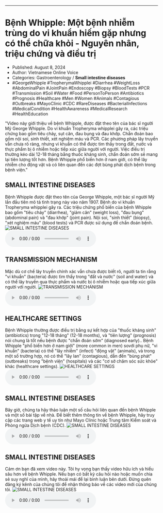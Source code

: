 
---

# Bệnh Whipple: Một bệnh nhiễm trùng do vi khuẩn hiếm gặp nhưng có thể chữa khỏi - Nguyên nhân, triệu chứng và điều trị

- Published: August 8, 2024
- Author: Vietnamese Online Voice
- Categories: Gastroenterology / **Small intestine diseases**
- #GeorgeWhipple #TropherymaWhipplei #Diarrhea #WeightLoss #AbdominalPain #JointPain #Endoscopy #Biopsy #BloodTests #PCR #Transmission #Soil #Water #Food #PersonToPerson #Antibiotics #Prognosis #Healthcare #Men #Women #Animals #Contagious #Outbreaks #MayoClinic #CDC #RareDiseases #BacterialInfections #MedicalCondition #HealthAwareness #MedicalResearch #HealthEducation

"Video này giới thiệu về bệnh Whipple, được đặt theo tên của bác sĩ người Mỹ George Whipple. Do vi khuẩn Tropheryma whipplei gây ra, các triệu chứng bao gồm tiêu chảy, sụt cân, đau bụng và đau khớp. Chẩn đoán bao gồm nội soi, sinh thiết, xét nghiệm máu và PCR. Các phương pháp lây truyền vẫn chưa rõ ràng, nhưng vi khuẩn có thể được tìm thấy trong đất, nước và thực phẩm bị ô nhiễm hoặc tiếp xúc giữa người với người. Việc điều trị thường kéo dài 12-18 tháng bằng thuốc kháng sinh, chẩn đoán sớm sẽ mang lại tiên lượng tốt hơn. Bệnh Whipple phổ biến hơn ở nam giới, có thể lây nhiễm cho động vật và có liên quan đến các đợt bùng phát dịch bệnh trong bệnh viện."


## SMALL INTESTINE DISEASES

Bệnh Whipple được đặt theo tên của George Whipple, một bác sĩ người Mỹ lần đầu tiên mô tả tình trạng này vào năm 1907. Bệnh do vi khuẩn Tropheryma whipplei gây ra. Các triệu chứng phổ biến của bệnh Whipple bao gồm "tiêu chảy" (diarrhea), "giảm cân" (weight loss), "đau bụng" (abdominal pain) và "đau khớp" (joint pain). Nội soi, "sinh thiết" (biopsy), "xét nghiệm máu" (blood tests) và PCR được sử dụng để chẩn đoán bệnh.
![SMALL INTESTINE DISEASES](https://http-archiver-apis-production-80.schnworks.com/storage/images/transitions/2024-08-08/transition-15242412314-Montserrat-ExtraBold-673AB7.jpg)
<audio controls>
    <source src="https://http-archiver-apis-production-80.schnworks.com/storage/storage/audio/file-14312226231.mp3" type="audio/mpeg">
</audio>



## TRANSMISSION MECHANISM

Mặc dù cơ chế lây truyền chính xác vẫn chưa được biết rõ, người ta tin rằng "vi khuẩn" (bacteria) được tìm thấy trong "đất và nước" (soil and water) và có thể lây truyền qua thực phẩm và nước bị ô nhiễm hoặc qua tiếp xúc giữa người với người.
![TRANSMISSION MECHANISM](https://http-archiver-apis-production-80.schnworks.com/storage/images/transitions/2024-08-08/transition--11411098064-Montserrat-Thin-4A148C.jpg)
<audio controls>
    <source src="https://http-archiver-apis-production-80.schnworks.com/storage/storage/audio/file-1643573582.mp3" type="audio/mpeg">
</audio>



## HEALTHCARE SETTINGS

Bệnh Whipple thường được điều trị bằng sự kết hợp của "thuốc kháng sinh" (antibiotics) trong "12-18 tháng" (12-18 months), và "tiên lượng" (prognosis) nói chung là tốt nếu bệnh được "chẩn đoán sớm" (diagnosed early).. Bệnh Whipple "phổ biến hơn ở nam giới" (more common in men) so ​​với phụ nữ, "vi khuẩn" (bacteria) có thể "lây nhiễm" (infect) "động vật" (animals), và trong một số trường hợp, nó có thể "lây lan" (contagious), dẫn đến "bùng phát" (outbreaks) trong "bệnh viện" (hospitals) và các "cơ sở chăm sóc sức khỏe" khác (healthcare settings).
![HEALTHCARE SETTINGS](https://http-archiver-apis-production-80.schnworks.com/storage/images/transitions/2024-08-08/transition--12338545872-Montserrat-ExtraBold-4A148C.jpg)
<audio controls>
    <source src="https://http-archiver-apis-production-80.schnworks.com/storage/storage/audio/file-25138149977.mp3" type="audio/mpeg">
</audio>



## SMALL INTESTINE DISEASES

Bây giờ, chúng ta hãy thảo luận một số câu hỏi liên quan đến bệnh Whipple và một số bài tập về nhà. Để biết thêm thông tin về bệnh Whipple, hãy truy cập các trang web y tế uy tín như Mayo Clinic hoặc Trung tâm Kiểm soát và Phòng ngừa Dịch bệnh (CDC).
![SMALL INTESTINE DISEASES](https://http-archiver-apis-production-80.schnworks.com/storage/images/transitions/2024-08-08/transition--4399630126-Montserrat-Regular-283593.jpg)
<audio controls>
    <source src="https://http-archiver-apis-production-80.schnworks.com/storage/storage/audio/file-10273535392.mp3" type="audio/mpeg">
</audio>



## SMALL INTESTINE DISEASES

Cảm ơn bạn đã xem video này. Tôi hy vọng bạn thấy video hữu ích và hiểu sâu hơn về bệnh Whipple. Nếu bạn có bất kỳ câu hỏi nào hoặc muốn chia sẻ suy nghĩ của mình, hãy thoải mái để lại bình luận bên dưới. Đừng quên đăng ký kênh của chúng tôi để nhận thông báo về các video mới của chúng tôi.
![SMALL INTESTINE DISEASES](https://http-archiver-apis-production-80.schnworks.com/storage/images/transitions/2024-08-08/transition--3051597482-Montserrat-ExtraBold-673AB7.jpg)
<audio controls>
    <source src="https://http-archiver-apis-production-80.schnworks.com/storage/storage/audio/file-11678276418.mp3" type="audio/mpeg">
</audio>

